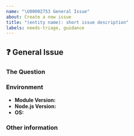 ```yaml
---
name: "\U00002753 General Issue"
about: Create a new issue
title: "(entity name): short issue description"
labels: needs-triage, guidance
---
```


## :question: General Issue

<!--
⚠️ Important Information
For support questions, please first reference our [documentation](https://github.com/xivstats/zoologist/docs), then use [GitHub Discussions](https://github.com/xivstats/zoologist/discussions). This repository's issues are intended for feature requests and bug reports.
-->

### The Question
<!--
Ask your question here. Include any details relevant. Make sure you are not
falling prey to the [X/Y problem][2]!

[2]: http://xyproblem.info
-->

### Environment

- **Module Version:** <!-- Version of the module in question -->
- **Node.js Version:** <!-- Version of Node.js (run the command `node -v`) -->
- **OS:** <!-- [all | Windows 10 | macOS Mojave | Ubuntu | etc... ] -->

### Other information
<!-- e.g. detailed explanation, stacktraces, related issues, suggestions on how to fix, links for us to have context, eg. associated pull-request, stackoverflow, slack, etc -->
